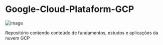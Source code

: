 # Google-Cloud-Plataform-GCP
![image](https://github.com/ademarionobre/Google-Cloud-Plataform---GCP-/assets/92057489/5b2ccf80-f7e9-4ad2-bf37-7099dcf29fe1)

Repositório contendo conteúdo de fundamentos, estudos e aplicações da nuvem GCP
